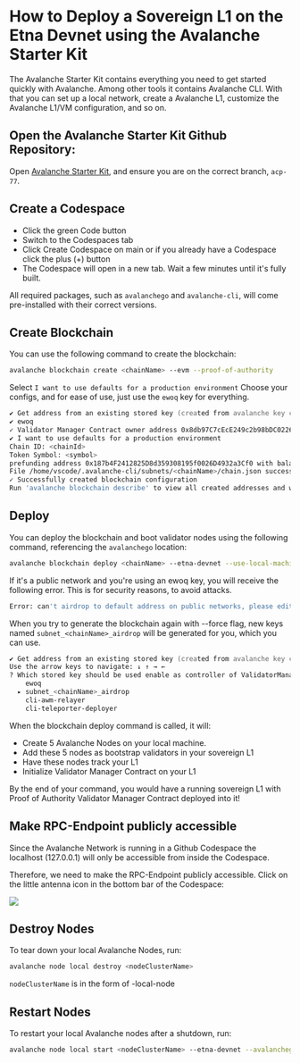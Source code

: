 # How to Deploy a Sovereign L1 on the Etna Devnet using the Avalanche Starter Kit

The Avalanche Starter Kit contains everything you need to get started quickly with Avalanche. Among other tools it contains Avalanche CLI. With that you can set up a local network, create a Avalanche L1, customize the Avalanche L1/VM configuration, and so on.

## Open the Avalanche Starter Kit Github Repository:

Open [Avalanche Starter Kit](https://github.com/ava-labs/avalanche-starter-kit/tree/acp-77), and ensure you are on the correct branch, `acp-77`.

## Create a Codespace

- Click the green Code button
- Switch to the Codespaces tab
- Click Create Codespace on main or if you already have a Codespace click the plus (+) button
- The Codespace will open in a new tab. Wait a few minutes until it's fully built.

All required packages, such as `avalanchego` and `avalanche-cli`, will come pre-installed with their correct versions.

## Create Blockchain

You can use the following command to create the blockchain:

```zsh
avalanche blockchain create <chainName> --evm --proof-of-authority
```

Select `I want to use defaults for a production environment`
Choose your configs, and for ease of use, just use the `ewoq` key for everything.

```zsh
✔ Get address from an existing stored key (created from avalanche key create or avalanche key import)
✔ ewoq
✓ Validator Manager Contract owner address 0x8db97C7cEcE249c2b98bDC0226Cc4C2A57BF52FC
✔ I want to use defaults for a production environment
Chain ID: <chainId>
Token Symbol: <symbol>
prefunding address 0x187b4F2412825D8d359308195f0026D4932a3Cf0 with balance 1000000000000000000000000
File /home/vscode/.avalanche-cli/subnets/<chainName>/chain.json successfully written
✓ Successfully created blockchain configuration
Run 'avalanche blockchain describe' to view all created addresses and what their roles are
```

## Deploy

You can deploy the blockchain and boot validator nodes using the following command, referencing the `avalanchego` location:

```zsh
avalanche blockchain deploy <chainName> --etna-devnet --use-local-machine --avalanchego-path=/usr/local/bin/avalanchego
```

If it's a public network and you're using an ewoq key, you will receive the following error. This is for security reasons, to avoid attacks.

```zsh
Error: can't airdrop to default address on public networks, please edit the genesis by calling `avalanche subnet create <chainName> --force`
```

When you try to generate the blockchain again with --force flag, new keys named `subnet_<chainName>_airdrop` will be generated for you, which you can use.

```zsh
✔ Get address from an existing stored key (created from avalanche key create or avalanche key import)
Use the arrow keys to navigate: ↓ ↑ → ← 
? Which stored key should be used enable as controller of ValidatorManager contract?: 
    ewoq
  ▸ subnet_<chainName>_airdrop
    cli-awm-relayer
    cli-teleporter-deployer
```

When the blockchain deploy command is called, it will:
- Create 5 Avalanche Nodes on your local machine. 
- Add these 5 nodes as bootstrap validators in your sovereign L1
- Have these nodes track your L1
- Initialize Validator Manager Contract on your L1

By the end of your command, you would have a running sovereign L1 with Proof of Authority Validator Manager
Contract deployed into it!

## Make RPC-Endpoint publicly accessible

Since the Avalanche Network is running in a Github Codespace the localhost (127.0.0.1) will only be accessible from inside the Codespace.

Therefore, we need to make the RPC-Endpoint publicly accessible. Click on the little antenna icon in the bottom bar of the Codespace:

![](https://avalanche-academy-git-starter-kit-pause-and-resume-ava-labs.vercel.app/_next/image?url=%2F_next%2Fstatic%2Fmedia%2Fports-open.ea371fea.png&w=828&q=75)

## Destroy Nodes

To tear down your local Avalanche Nodes, run:

```zsh
avalanche node local destroy <nodeClusterName>
```

`nodeClusterName` is in the form of <chainName>-local-node

## Restart Nodes

To restart your local Avalanche nodes after a shutdown, run:

```zsh
avalanche node local start <nodeClusterName> --etna-devnet --avalanchego-path=<avalancheGoBuildPath>
```